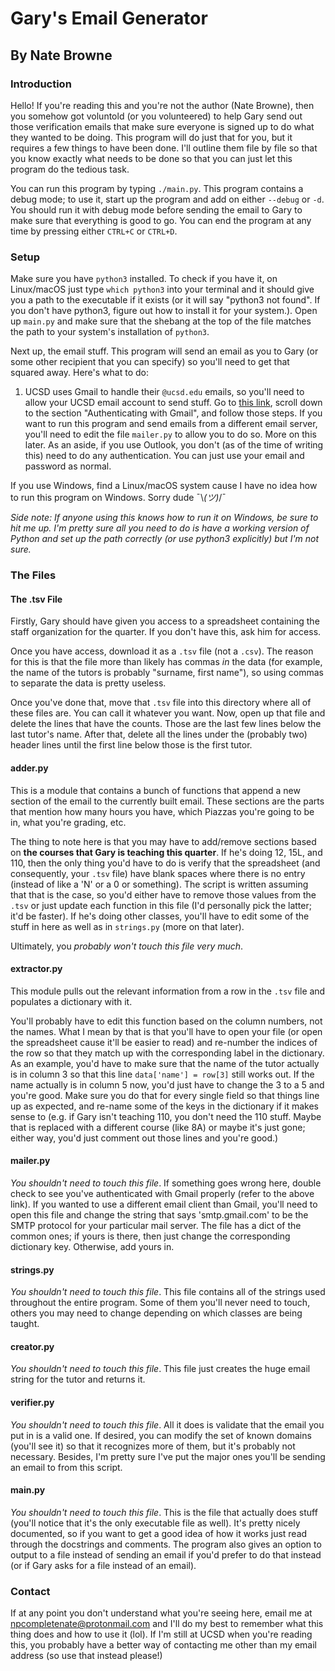 # Gary's Email Generator
## By Nate Browne

### Introduction
Hello! If you're reading this and you're not the author (Nate Browne), then you
somehow got voluntold (or you volunteered) to help Gary send out those
verification emails that make sure everyone is signed up to do what they wanted
to be doing. This program will do just that for you, but it requires a few
things to have been done. I'll outline them file by file so that you know
exactly what needs to be done so that you can just let this program do the
tedious task.

You can run this program by typing `./main.py`. This program contains a debug
mode; to use it, start up the program and add on either `--debug` or `-d`. You
should run it with debug mode before sending the email to Gary to make sure that
everything is good to go. You can end the program at any time by pressing either
`CTRL+C` or `CTRL+D`.

### Setup
Make sure you have `python3` installed. To check if you have it, on Linux/macOS
just type `which python3` into your terminal and it should give you a path to
the executable if it exists (or it will say "python3 not found". If you don't
have python3, figure out how to install it for your system.).
Open up `main.py` and make sure that the shebang at the top of the file matches
the path to your system's installation of `python3`.

Next up, the email stuff. This program will send an email as you to Gary (or
some other recipient that you can specify) so you'll need to get that squared
away. Here's what to do:

1. UCSD uses Gmail to handle their `@ucsd.edu` emails, so you'll need to allow
your UCSD email account to send stuff. Go to [this link](https://stackabuse.com/how-to-send-emails-with-gmail-using-python/),
scroll down to the section "Authenticating with Gmail", and follow those steps.
If you want to run this program and send emails from a different email server,
you'll need to edit the file `mailer.py` to allow you to do so. More on this
later. As an aside, if you use Outlook, you don't (as of the time of writing
this) need to do any authentication. You can just use your email and password as
normal.

If you use Windows, find a Linux/macOS system cause I have no idea how to run
this program on Windows. Sorry dude ¯\\_(ツ)_/¯

*Side note: If anyone using this knows how to run it on Windows, be sure to hit
me up. I'm pretty sure all you need to do is have a working version of Python
and set up the path correctly (or use python3 explicitly) but I'm not sure.*

### The Files

#### The .tsv File
Firstly, Gary should have given you access to a spreadsheet containing the staff
organization for the quarter. If you don't have this, ask him for access.

Once you have access, download it as a `.tsv` file (not a `.csv`). The reason
for this is that the file more than likely has commas *in* the data (for
example, the name of the tutors is probably "surname, first name"), so using
commas to separate the data is pretty useless.

Once you've done that, move that `.tsv` file into this directory where all of
these files are. You can call it whatever you want. Now, open up that file and
delete the lines that have the counts. Those are the last few lines below the
last tutor's name. After that, delete all the lines under the (probably two)
header lines until the first line below those is the first tutor.

#### adder.py
This is a module that contains a bunch of functions that append a new section of
the email to the currently built email. These sections are the parts that
mention how many hours you have, which Piazzas you're going to be in, what
you're grading, etc.

The thing to note here is that you may have to add/remove sections based on
__the courses that Gary is teaching this quarter__. If he's doing 12, 15L, and
110, then the only thing you'd have to do is verify that the spreadsheet (and
consequently, your `.tsv` file) have blank spaces where there is no entry
(instead of like a 'N' or a 0 or something). The script is written assuming that
that is the case, so you'd either have to remove those values from the `.tsv`
or just update each function in this file (I'd personally pick the latter; it'd
be faster). If he's doing other classes, you'll have to edit some of the stuff
in here as well as in `strings.py` (more on that later).

Ultimately, you *probably won't touch this file very much*.

#### extractor.py
This module pulls out the relevant information from a row in the `.tsv` file and
populates a dictionary with it.

You'll probably have to edit this function based on the column numbers, not the
names. What I mean by that is that you'll have to open your file (or open the
spreadsheet cause it'll be easier to read) and re-number the indices of the row
so that they match up with the corresponding label in the dictionary. As an
example, you'd have to make sure that the name of the tutor actually is in
column 3 so that this line `data['name'] = row[3]` still works out. If the name
actually is in column 5 now, you'd just have to change the 3 to a 5 and you're
good. Make sure you do that for every single field so that things line up as
expected, and re-name some of the keys in the dictionary if it makes sense to
(e.g. if Gary isn't teaching 110, you don't need the 110 stuff. Maybe that is
replaced with a different course (like 8A) or maybe it's just gone; either way,
you'd just comment out those lines and you're good.)

#### mailer.py
*You shouldn't need to touch this file*. If something goes wrong here, double
check to see you've authenticated with Gmail properly (refer to the above link).
If you wanted to use a different email client than Gmail, you'll need to open
this file and change the string that says 'smtp.gmail.com' to be the SMTP
protocol for your particular mail server. The file has a dict of the common
ones; if yours is there, then just change the corresponding dictionary key.
Otherwise, add yours in.

#### strings.py
*You shouldn't need to touch this file*. This file contains all of the strings
used throughout the entire program. Some of them you'll never need to touch,
others you may need to change depending on which classes are being taught.

#### creator.py
*You shouldn't need to touch this file*. This file just creates the huge email
string for the tutor and returns it.

#### verifier.py
*You shouldn't need to touch this file*. All it does is validate that the email
you put in is a valid one. If desired, you can modify the set of known domains
(you'll see it) so that it recognizes more of them, but it's probably not
necessary. Besides, I'm pretty sure I've put the major ones you'll be sending an
email to from this script.

#### main.py
*You shouldn't need to touch this file*. This is the file that actually does
stuff (you'll notice that it's the only executable file as well). It's pretty
nicely documented, so if you want to get a good idea of how it works just read
through the docstrings and comments. The program also gives an option to output
to a file instead of sending an email if you'd prefer to do that instead (or if
Gary asks for a file instead of an email).

### Contact
If at any point you don't understand what you're seeing here, email me at
npcompletenate@protonmail.com and I'll do my best to remember what this thing does and
how to use it (lol). If I'm still at UCSD when you're reading this, you probably
have a better way of contacting me other than my email address (so use that instead
please!)


